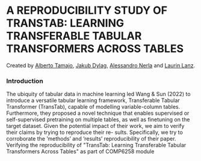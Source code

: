 # A REPRODUCIBILITY STUDY OF TRANSTAB: LEARNING TRANSFERABLE TABULAR TRANSFORMERS ACROSS TABLES
Created by <a href="https://github.com/albertotamajo" target="_blank">Alberto Tamajo</a>, <a href="https://github.com/JakubDylag" target="_blank">Jakub Dylag</a>, <a href="" target="_blank">Alessandro Nerla</a> and <a href="" target="_blank">Laurin Lanz</a>.

### Introduction
The ubiquity of tabular data in machine learning led Wang & Sun (2022) to introduce a versatile tabular learning framework, Transferable Tabular Transformer (TransTab), capable of modelling variable-column tables. Furthermore, they proposed a novel technique that enables supervised or self-supervised pretraining on multiple tables, as well as finetuning on the target dataset. Given the potential impact of their work, we aim to verify their claims by trying to reproduce their re-
sults. Specifically, we try to corroborate the ’methods’ and ’results’ reproducibility of their paper.
Verifying the reproducibility of "TransTab: Learning Transferable Tabular Transformers Across Tables" as part of COMP6258 module
